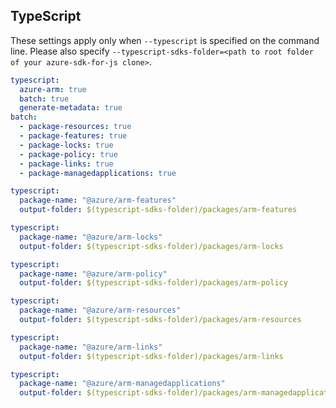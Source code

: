 ## TypeScript

These settings apply only when `--typescript` is specified on the command line.
Please also specify `--typescript-sdks-folder=<path to root folder of your azure-sdk-for-js clone>`.

```yaml $(typescript)
typescript:
  azure-arm: true
  batch: true
  generate-metadata: true
batch:
  - package-resources: true
  - package-features: true
  - package-locks: true
  - package-policy: true
  - package-links: true
  - package-managedapplications: true
```

```yaml $(typescript) && $(package-features)
typescript:
  package-name: "@azure/arm-features"
  output-folder: $(typescript-sdks-folder)/packages/arm-features
```

```yaml $(typescript) && $(package-locks)
typescript:
  package-name: "@azure/arm-locks"
  output-folder: $(typescript-sdks-folder)/packages/arm-locks
```

```yaml $(typescript) && $(package-policy)
typescript:
  package-name: "@azure/arm-policy"
  output-folder: $(typescript-sdks-folder)/packages/arm-policy
```

```yaml $(typescript) && $(package-resources)
typescript:
  package-name: "@azure/arm-resources"
  output-folder: $(typescript-sdks-folder)/packages/arm-resources
```

```yaml $(typescript) && $(package-links)
typescript:
  package-name: "@azure/arm-links"
  output-folder: $(typescript-sdks-folder)/packages/arm-links
```

```yaml $(typescript) && $(package-managedapplications)
typescript:
  package-name: "@azure/arm-managedapplications"
  output-folder: $(typescript-sdks-folder)/packages/arm-managedapplications
```

